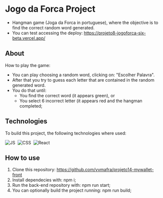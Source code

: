 # Jogo da Forca Project
- Hangman game (Joga da Forca in portuguese), where the objective is to find the correct random word generated.
- You can test accessing the deploy: https://projeto8-jogoforca-six-beta.vercel.app/

## About
How to play the game:
- You can play choosing a random word, clicking on: "Escolher Palavra".
- After that you try to guess each letter that are contained in the random generated word.
- You do that until:
  -  You find the correct word (it appears green), or
  -  You select 6 incorrect letter (it appears red and the hangman completed;

## Technologies
To build this project, the following technologies where used:

![JS](https://img.shields.io/badge/JavaScript-323330?style=for-the-badge&logo=javascript&logoColor=F7DF1E)&nbsp;
![CSS](https://img.shields.io/badge/CSS-239120?&style=for-the-badge&logo=css3&logoColor=white)&nbsp;
![React](https://img.shields.io/badge/React-20232A?style=for-the-badge&logo=react&logoColor=61DAFB)&nbsp;

## How to use

1. Clone this repository: https://github.com/vvmafra/projeto14-mywallet-front
2. Install dependecies with: npm i;
3. Run the back-end repository with: npm run start;
4. You can optionally build the project running: npm run build;
